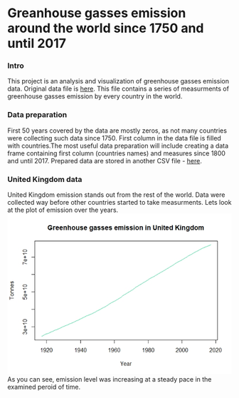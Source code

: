 # Greanhouse gasses emission around the world since 1750 and until 2017

### Intro
This project is an analysis and visualization of greenhouse gasses emission data.
Original data file is [here](https://github.com/msusz/Greenhouse_Gasses_Emission/blob/main/Suszczyk_dane_surowe.csv).
This file contains a series of measurments of greenhouse gasses emission by every country in the world.

### Data preparation
First 50 years covered by the data are mostly zeros, as not many countries were collecting such data since 1750. First column in the data file is filled with countries.The most useful data preparation will include creating a data frame containing first column (countries names) and measures since 1800 and until 2017.
Prepared data are stored in another CSV file - [here](https://github.com/msusz/Greenhouse_Gasses_Emission/blob/main/Suszczyk_dane_przeksztalcone.csv).

### United Kingdom data
United Kingdom emission stands out from the rest of the world. Data were collected way before other countries started to take measurments. Lets look at the plot of emission over the years.  
![UK plot](plots/UK_emission_plot.jpeg)  
As you can see, emission level was increasing at a steady pace in the examined peroid of time.
